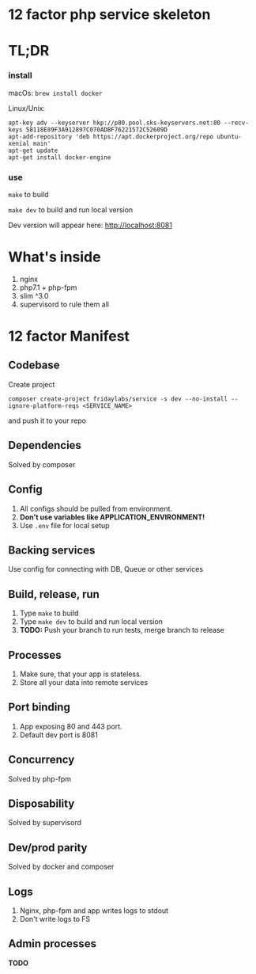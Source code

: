 # 12 factor php service skeleton
# TL;DR
### install
macOs: `brew install docker`

Linux/Unix: 
```
apt-key adv --keyserver hkp://p80.pool.sks-keyservers.net:80 --recv-keys 58118E89F3A912897C070ADBF76221572C52609D
apt-add-repository 'deb https://apt.dockerproject.org/repo ubuntu-xenial main'
apt-get update
apt-get install docker-engine
```

### use
`make` to build

`make dev` to build and run local version

Dev version will appear here: [http://localhost:8081](http://localhost:8081) 

# What's inside
1. nginx
1. php7.1 + php-fpm
1. slim ^3.0
1. supervisord to rule them all

# 12 factor Manifest
## Codebase
Create project 
```
composer create-project fridaylabs/service -s dev --no-install --ignore-platform-reqs <SERVICE_NAME>
``` 
and push it to your repo
## Dependencies

Solved by composer
## Config

1. All configs should be pulled from environment. 
1. **Don't use variables like APPLICATION_ENVIRONMENT!**
1. Use `.env` file for local setup 
## Backing services

Use config for connecting with DB, Queue or other services
## Build, release, run

1. Type `make` to build
1. Type `make dev` to build and run local version
1. **TODO:** Push your branch to run tests, merge branch to release
## Processes

1. Make sure, that your app is stateless.
1. Store all your data into remote services
## Port binding

1. App exposing 80 and 443 port.
1. Default dev port is 8081
## Concurrency

Solved by php-fpm
## Disposability

Solved by supervisord
## Dev/prod parity

Solved by docker and composer
## Logs

1. Nginx, php-fpm and app writes logs to stdout
1. Don't write logs to FS
## Admin processes

**TODO**

